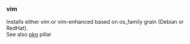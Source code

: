 
### vim

Installs either vim or vim-enhanced based on os_family grain (Debian or RedHat).  
See also [pkg](https://github.com/dkilcy/saltstack-base/tree/master/pillar/pkg) pillar
